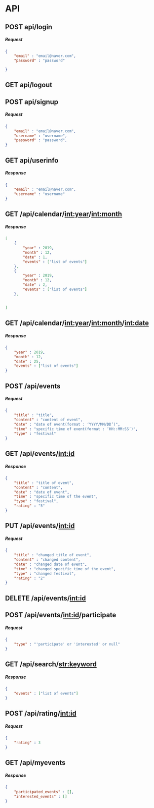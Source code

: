 # API

## POST api/login
##### Request
``` json
{
    "email" : "email@naver.com",
    "password" : "password"

}
```

## GET api/logout

## POST api/signup
##### Request
``` json
{
    "email" : "email@naver.com",
    "username" : "username",
    "password" : "password",
}
```
## GET api/userinfo
##### Response
``` json 
{
    "email" : "email@naver.com",
    "username" : "username"
}
```

## GET /api/calendar/<int:year>/<int:month>
##### Response
``` json
[
    {
        "year" : 2019,
        "month" : 12,
        "date" : 1,
        "events" : ["list of events"]
    },
    {
        "year" : 2019,
        "month" : 12,
        "date" : 2,
        "events" : ["list of events"]
    },
    

]
```

## GET /api/calendar/<int:year>/<int:month>/<int:date>
##### Response
``` json
{
    "year" : 2019,
    "month" : 12,
    "date" : 25,
    "events" : ["list of events"]
}
```

## POST /api/events
##### Request
``` json
{
    "title" : "title",
    "content" : "content of event",
    "date" : "date of event(format : ‘YYYY/MM/DD’)",
    "time" : "specific time of event(format : ‘HH::MM:SS’)",
    "type" : "festival"
}
```

## GET /api/events/<int:id>
##### Response
``` json
{
    "title" : "title of event",
    "content" : "content",
    "date" : "date of event",
    "time" : "specific time of the event",
    "type" : "festival",
    "rating" : "5"
}
```

## PUT /api/events/<int:id>
##### Request
``` json
{
    "title" : "changed title of event",
    "content" : "changed content",
    "date" : "changed date of event",
    "time" : "changed specific time of the event",
    "type" : "changed festival",
    "rating" : "2"
}
```

## DELETE /api/events/<int:id>

## POST /api/events/<int:id>/participate
##### Request
``` json
{
    "type" : "'participate' or 'interested' or null"
}
```

## GET /api/search/<str:keyword>
##### Response
``` json
{
    "events" : ["list of events"]
}
```

## POST /api/rating/<int:id>
##### Request
``` json
{
    "rating" : 3
}
```

## GET /api/myevents
##### Response
``` json
{
    "participated_events" : [],
    "interested_events" : []
}
```
